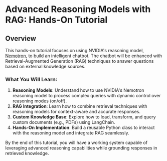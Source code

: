 # **Advanced Reasoning Models with RAG: Hands-On Tutorial**

## Overview
This hands-on tutorial focuses on using NVIDIA's reasoning model, [Nemotron](https://build.nvidia.com/nvidia/llama-3_1-nemotron-nano-8b-v1), to build an intelligent chatbot. The chatbot will be enhanced with Retrieval-Augmented Generation (RAG) techniques to answer questions based on external knowledge sources.

### What You Will Learn:
1. **Reasoning Models**: Understand how to use NVIDIA's Nemotron reasoning model to process complex queries with dynamic control over reasoning modes (on/off).
2. **RAG Integration**: Learn how to combine retrieval techniques with reasoning models for context-aware and accurate responses.
3. **Custom Knowledge Base**: Explore how to load, transform, and query custom documents (e.g., PDFs) using LangChain.
4. **Hands-On Implementation**: Build a reusable Python class to interact with the reasoning model and integrate RAG seamlessly.

By the end of this tutorial, you will have a working system capable of leveraging advanced reasoning capabilities while grounding responses in retrieved knowledge.
